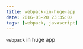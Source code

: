 ```yaml
---
title: webpack-in-huge-app
date: 2016-05-20 23:35:02
tags: [webpack, javascript]
---
```


`webpack` in huge app
